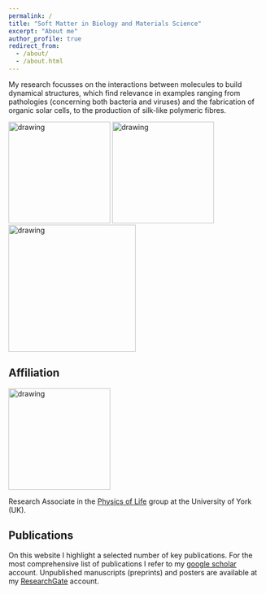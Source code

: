 ```yaml
---
permalink: /
title: "Soft Matter in Biology and Materials Science"
excerpt: "About me"
author_profile: true
redirect_from: 
  - /about/
  - /about.html
---
```


My research  focusses on the interactions between molecules to build dynamical structures, which find relevance in examples ranging from pathologies (concerning both bacteria and viruses) and the fabrication of organic solar cells, to the production of silk-like polymeric fibres.

<img src="https://charleyschaefer.github.io/files/CoverSoftMatter2018.png" alt="drawing" width="200"/> <img src="https://charleyschaefer.github.io/files/CoverSoftMatter2019.png" alt="drawing" width="200"/> <img src="https://charleyschaefer.github.io/images/silk.png" alt="drawing" width="250"/>

Affiliation
----

<img src="https://charleyschaefer.github.io/images/PoL-logo-tall-800x400.jpeg" alt="drawing" width="200"/>

Research Associate in the [Physics of Life](https://www.york.ac.uk/physics/research/physics-of-life/) group at the University of York (UK).

Publications
----
On this website I highlight a selected number of key publications.
For the most comprehensive list of publications I refer to my [google scholar](https://scholar.google.co.uk/citations?user=SKHIHrEAAAAJ&hl=nl) account.
Unpublished manuscripts (preprints) and posters are available at my [ResearchGate](https://www.researchgate.net/profile/Charley_Schaefer2) account.


